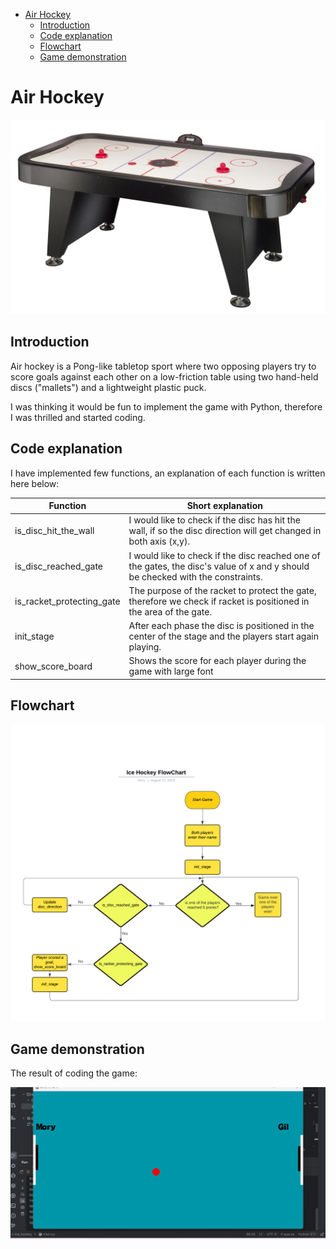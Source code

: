 <!-- TOC -->
* [Air Hockey](#air-hockey)
  * [Introduction](#introduction)
  * [Code explanation](#code-explanation)
  * [Flowchart](#flowchart)
  * [Game demonstration](#game-demonstration)
<!-- TOC -->

# Air Hockey

<p align="center">
  <img src="images\air_hockey.jpg" width="700">
</p>


## Introduction
Air hockey is a Pong-like tabletop sport where two opposing players try to score goals against each other on a low-friction table using two hand-held discs ("mallets") and a lightweight plastic puck.

I was thinking it would be fun to implement the game with Python,
therefore I was thrilled and started coding.

## Code explanation
I have implemented few functions, an explanation of each function is written here below:

| Function                  | Short explanation                                                                                                               |
|---------------------------|---------------------------------------------------------------------------------------------------------------------------------|
| is_disc_hit_the_wall      | I would like to check if the disc has hit the wall, if so the disc direction will get changed in both axis (x,y).               |
| is_disc_reached_gate      | I would like to check if the disc reached one of the gates, the disc's value of x and y should be checked with the constraints. |
| is_racket_protecting_gate | The purpose of the racket to protect the gate, therefore we check if racket is positioned in the area of the gate.              |
| init_stage                | After each phase the disc is positioned in the center of the stage and the players start again playing.                         |
| show_score_board          | Shows the score for each player during the game with large font                                                                 |


## Flowchart
<p align="center">
  <img src="images\Flowchart.png" width="700">
</p>

## Game demonstration
The result of coding the game: 

<p align="center">
  <img src="images\ice_hockey.gif" width="700">
</p>